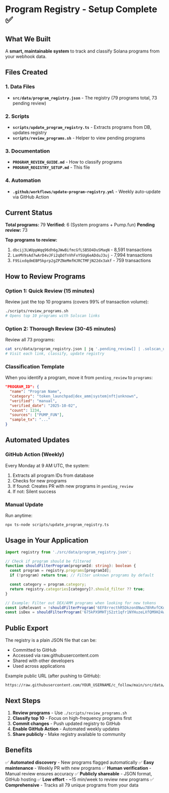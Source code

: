 # Program Registry - Setup Complete ✅

## What We Built

A **smart, maintainable system** to track and classify Solana programs from your webhook data.

## Files Created

### 1. Data Files
- **`src/data/program_registry.json`** - The registry (79 programs total, 73 pending review)

### 2. Scripts
- **`scripts/update_program_registry.ts`** - Extracts programs from DB, updates registry
- **`scripts/review_programs.sh`** - Helper to view pending programs

### 3. Documentation
- **`PROGRAM_REVIEW_GUIDE.md`** - How to classify programs
- **`PROGRAM_REGISTRY_SETUP.md`** - This file

### 4. Automation
- **`.github/workflows/update-program-registry.yml`** - Weekly auto-update via GitHub Action

## Current Status

**Total programs:** 79
**Verified:** 6 (System programs + Pump.fun)
**Pending review:** 73

**Top programs to review:**
1. `dbcij3LWUppWqq96dh6gJWwBifmcGfLSB5D4DuSMaqN` - 8,591 transactions
2. `LanMV9sAd7wArD4vJFi2qDdfnVhFxYSUg6eADduJ3uj` - 7,994 transactions
3. `F9SixdqdmEBP5kprp2gZPZNeMmfHJRCTMFjN22dx3akf` - 759 transactions

## How to Review Programs

### Option 1: Quick Review (15 minutes)
Review just the top 10 programs (covers 99% of transaction volume):

```bash
./scripts/review_programs.sh
# Opens top 10 programs with Solscan links
```

### Option 2: Thorough Review (30-45 minutes)
Review all 73 programs:

```bash
cat src/data/program_registry.json | jq '.pending_review[] | .solscan_url'
# Visit each link, classify, update registry
```

### Classification Template

When you identify a program, move it from `pending_review` to `programs`:

```json
"PROGRAM_ID": {
  "name": "Program Name",
  "category": "token_launchpad|dex_amm|system|nft|unknown",
  "verified": "manual",
  "verified_date": "2025-10-02",
  "count": 1234,
  "sources": ["PUMP_FUN"],
  "sample_tx": "..."
}
```

## Automated Updates

### GitHub Action (Weekly)
Every Monday at 9 AM UTC, the system:
1. Extracts all program IDs from database
2. Checks for new programs
3. If found: Creates PR with new programs in `pending_review`
4. If not: Silent success

### Manual Update
Run anytime:

```bash
npx ts-node scripts/update_program_registry.ts
```

## Usage in Your Application

```typescript
import registry from './src/data/program_registry.json';

// Check if program should be filtered
function shouldFilterProgram(programId: string): boolean {
  const program = registry.programs[programId];
  if (!program) return true; // Filter unknown programs by default

  const category = program.category;
  return registry.categories[category]?.should_filter ?? true;
}

// Example: Filter out DEX/AMM programs when looking for new tokens
const isRelevant = !shouldFilterProgram('6EF8rrecthR5Dkzon8Nwu78hRvfCKubJ14M5uBEwF6P'); // true (Pump.fun)
const isDex = shouldFilterProgram('675kPX9MHTjS2zt1qfr1NYHuzeLXfQM9H24wFSUt1Mp8'); // true (Raydium)
```

## Public Export

The registry is a plain JSON file that can be:
- Committed to GitHub
- Accessed via raw.githubusercontent.com
- Shared with other developers
- Used across applications

Example public URL (after pushing to GitHub):
```
https://raw.githubusercontent.com/YOUR_USERNAME/c_follow/main/src/data/program_registry.json
```

## Next Steps

1. **Review programs** - Use `./scripts/review_programs.sh`
2. **Classify top 10** - Focus on high-frequency programs first
3. **Commit changes** - Push updated registry to GitHub
4. **Enable GitHub Action** - Automated weekly updates
5. **Share publicly** - Make registry available to community

## Benefits

✅ **Automated discovery** - New programs flagged automatically
✅ **Easy maintenance** - Weekly PR with new programs
✅ **Human verification** - Manual review ensures accuracy
✅ **Publicly shareable** - JSON format, GitHub hosting
✅ **Low effort** - ~15 min/week to review new programs
✅ **Comprehensive** - Tracks all 79 unique programs from your data
